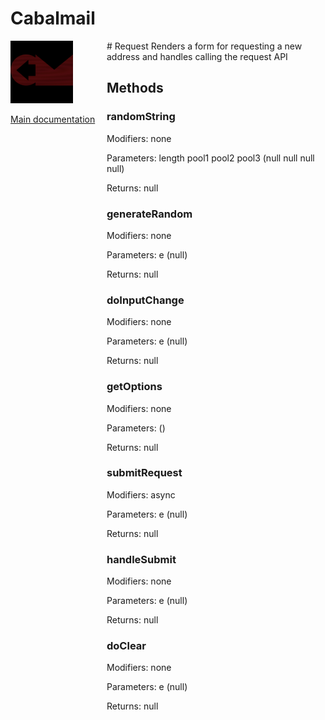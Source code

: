 # Cabalmail
<div style="width: 10em; float:left; height: 100%; padding-right: 1em;"><img src="/docs/logo.png" width="100" />
<p><a href="/README.md">Main documentation</a></p>
</div><div style="padding-left: 11em;">
# Request
Renders a form for requesting a new address and handles calling the request API

## Methods
### randomString
Modifiers: none

Parameters: length
pool1
pool2
pool3 (null
null
null
null)

Returns: null

### generateRandom
Modifiers: none

Parameters: e (null)

Returns: null

### doInputChange
Modifiers: none

Parameters: e (null)

Returns: null

### getOptions
Modifiers: none

Parameters:  ()

Returns: null

### submitRequest
Modifiers: async

Parameters: e (null)

Returns: null

### handleSubmit
Modifiers: none

Parameters: e (null)

Returns: null

### doClear
Modifiers: none

Parameters: e (null)

Returns: null

</div>
